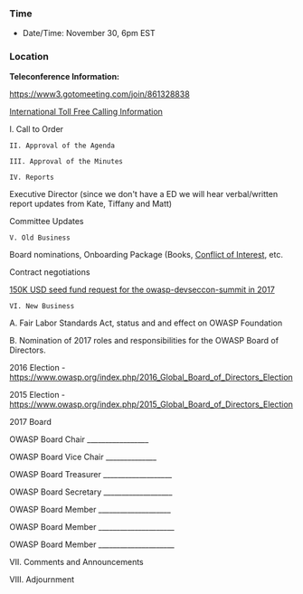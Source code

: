 ### Time

  - Date/Time: November 30, 6pm EST

### Location

**Teleconference Information:**

<https://www3.gotomeeting.com/join/861328838>

[International Toll Free Calling
Information](International_Toll_Free_Calling_Information "wikilink")

I. Call to Order

`II. Approval of the Agenda`

`III. Approval of the Minutes`

`IV. Reports`

Executive Director (since we don't have a ED we will hear verbal/written
report updates from Kate, Tiffany and Matt)

Committee Updates

`V. Old Business`

Board nominations, Onboarding Package (Books, [Conflict of
Interest](https://docs.google.com/document/d/1IlyfFrlQg0dznJD2MnyAd2njUETVUCiMFuUYxOI8mmQ/edit?usp=sharing),
etc.

Contract negotiations

[150K USD seed fund request for the owasp-devseccon-summit
in 2017](https://github.com/OWASP/owasp-devseccon-summit/blob/master/Logistics/FundRequest.md)

`VI. New Business`

A. Fair Labor Standards Act, status and and effect on OWASP Foundation

B. Nomination of 2017 roles and responsibilities for the OWASP Board of
Directors.

2016 Election -
<https://www.owasp.org/index.php/2016_Global_Board_of_Directors_Election>

2015 Election -
<https://www.owasp.org/index.php/2015_Global_Board_of_Directors_Election>

2017 Board

OWASP Board Chair _________________

OWASP Board Vice Chair ______________

OWASP Board Treasurer ___________________

OWASP Board Secretary ___________________

OWASP Board Member ____________________

OWASP Board Member _____________________

OWASP Board Member _____________________

VII. Comments and Announcements

VIII. Adjournment